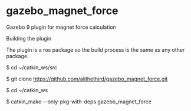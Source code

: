 # gazebo_magnet_force
Gazebo 9 plugin for magnet force calculation 

Building the plugin

The plugin is a ros package so the build process is the same as any other package.

$ cd ~/catkin_ws/src

$ git clone https://github.com/alithethird/gazebo_magnet_force.git

$ cd ~/catkin_ws

$ catkin_make --only-pkg-with-deps gazebo_magnet_force
